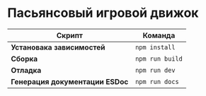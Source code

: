 # Пасьянсовый игровой движок

| Скрипт                           | Команда         |
|----------------------------------|-----------------|
| **Установака зависимостей**      | `npm install`   |
| **Сборка**                       | `npm run build` |
| **Отладка**                      | `npm run dev`   |
| **Генерация документации ESDoc** | `npm run docs`  |
